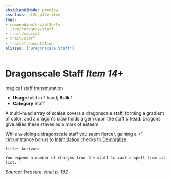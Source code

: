 ```yaml
---
obsidianUIMode: preview
cssclass: pf2e,pf2e-item
tags:
- compendium/src/pf2e/tv
- item/category/staff
- trait/magical
- trait/staff
- trait/transmutation
aliases: ["Dragonscale Staff"]
---
```

# Dragonscale Staff *Item 14+*  
[magical](rules/traits/magical.md "Magical Item Trait")  [staff](rules/traits/staff.md "Staff Item Trait")  [transmutation](rules/traits/transmutation.md "Transmutation School Trait")  

- **Usage** held in 1 hand; **Bulk** 1
- **Category** Staff

A multi-hued array of scales covers a dragonscale staff, forming a gradient of color, and a dragon's claw holds a gem upon the staff's head. Dragons give allies these staves as a mark of esteem.

While wielding a dragonscale staff you seem fiercer, gaining a +1 circumstance bonus to [Intimidation](compendium/skills.md#Intimidation) checks to [Demoralize](rules/actions/demoralize.md).

```ad-embed-ability
title: Activate

You expend a number of charges from the staff to cast a spell from its list.
```

*Source: Treasure Vault p. 132*